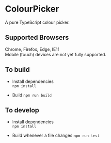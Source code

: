 # ColourPicker
A pure TypeScript colour picker.

## Supported Browsers
Chrome, Firefox, Edge, IE11  
Mobile (touch) devices are not yet fully supported.  

## To build
* Install dependencies  
	`npm install`

* Build
	`npm run build`

## To develop
* Install dependencies  
	`npm install`

* Build whenever a file changes
	`npm run test`
